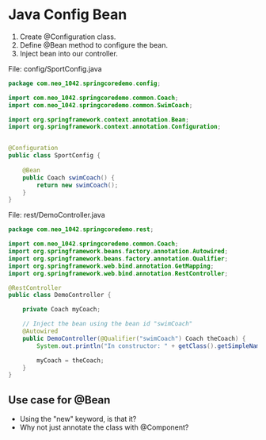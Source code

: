 # Java Config Bean

1. Create @Configuration class.
2. Define @Bean method to configure the bean.
3. Inject bean into our controller.

File: config/SportConfig.java
```java
package com.neo_1042.springcoredemo.config;

import com.neo_1042.springcoredemo.common.Coach;
import com.neo_1042.springcoredemo.common.SwimCoach;

import org.springframework.context.annotation.Bean;
import org.springframework.context.annotation.Configuration;


@Configuration
public class SportConfig {
    
    @Bean
    public Coach swimCoach() {
        return new swimCoach();
    }
}
```

File: rest/DemoController.java
```java
package com.neo_1042.springcoredemo.rest;

import com.neo_1042.springcoredemo.common.Coach;
import org.springframework.beans.factory.annotation.Autowired;
import org.springframework.beans.factory.annotation.Qualifier;
import org.springframework.web.bind.annotation.GetMapping;
import org.springframework.web.bind.annotation.RestController;

@RestController
public class DemoController {

    private Coach myCoach;

    // Inject the bean using the bean id "swimCoach"
    @Autowired
    public DemoController(@Qualifier("swimCoach") Coach theCoach) {
        System.out.println("In constructor: " + getClass().getSimpleName());

        myCoach = theCoach;
    }
}
```

## Use case for @Bean

- Using the "new" keyword, is that it?
- Why not just annotate the class with @Component?

